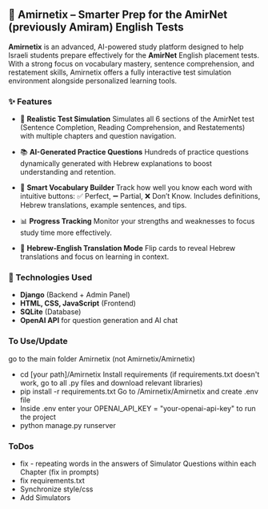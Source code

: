 ## 📘 Amirnetix – Smarter Prep for the AmirNet (previously Amiram) English Tests

**Amirnetix** is an advanced, AI-powered study platform designed to help Israeli students prepare effectively for the **AmirNet** English placement tests. With a strong focus on vocabulary mastery, sentence comprehension, and restatement skills, Amirnetix offers a fully interactive test simulation environment alongside personalized learning tools.

### ✨ Features

* 🎯 **Realistic Test Simulation**
  Simulates all 6 sections of the AmirNet test (Sentence Completion, Reading Comprehension, and Restatements) with multiple chapters and question navigation.

* 📚 **AI-Generated Practice Questions**
  Hundreds of practice questions dynamically generated with Hebrew explanations to boost understanding and retention.

* 🧠 **Smart Vocabulary Builder**
  Track how well you know each word with intuitive buttons: ✅ Perfect, ➖ Partial, ❌ Don’t Know. Includes definitions, Hebrew translations, example sentences, and tips.

* 📊 **Progress Tracking**
  Monitor your strengths and weaknesses to focus study time more effectively.

* 📝 **Hebrew-English Translation Mode**
  Flip cards to reveal Hebrew translations and focus on learning in context.

### 🚀 Technologies Used

* **Django** (Backend + Admin Panel)
* **HTML, CSS, JavaScript** (Frontend)
* **SQLite** (Database)
* **OpenAI API** for question generation and AI chat

### To Use/Update
go to the main folder Amirnetix (not Amirnetix/Amirnetix)
* cd [your path]/Amirnetix
Install requirements (if requirements.txt doesn't work, go to all .py files and download relevant libraries)
* pip install -r requirements.txt
Go to /Amirnetix/Amirnetix and create .env file
* Inside .env enter your OPENAI_API_KEY = "your-openai-api-key"
to run the project
* python manage.py runserver


### ToDos

* fix - repeating words in the answers of Simulator Questions within each Chapter (fix in prompts)
* fix requirements.txt
* Synchronize style/css
* Add Simulators